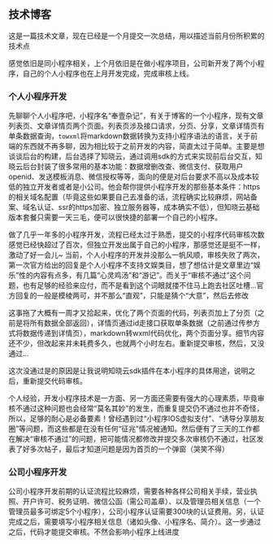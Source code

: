 ## 技术博客

这是一篇技术文章，现在已经是一个月提交一次总结，用以描述当前月份所积累的技术点

感觉依旧是同小程序相关，上个月依旧是在做小程序项目，公司新开发了两个小程序，自己的个人小程序也在上月开发完成，完成审核上线。

### 个人小程序开发

先聊聊个人小程序吧，小程序名“奉壹杂记”，有关于博客的一个小程序，现有文章列表页、文章详情页两个页面。列表页涉及接口请求，分页、分享，文章详情页有单条数据查询，`towxml`将markdown数据转换为支持小程序语法的语言，关于前端的东西就不再多聊，因为相比较于之前开发的内容，简直太过于简单。主要是想谈谈后台的构建，后台选择了知晓云，通过调用sdk的方式来实现前后台交互，知晓云后台封装了很多常用的基本功能：数据增删改查、微信支付、获取用户openid、发送模板消息、微信授权等等，面向的便是对后台要求不高以及成本较低的独立开发者或者是小公司。他会帮你提供小程序开发的那些基本条件：https的相关域名配置（毕竟这些如果要自己去准备的话，流程确实比较麻烦，网站备案、域名认证、ssr的https加密、独立服务器等，成本确实不低），但知晓云基础版本套餐只需要一天三毛，便可以很快捷的部署一个自己的小程序。

做了几乎一年多的小程序开发，流程已经太过于熟悉，提交的小程序代码审核次数感觉已经快超过了百次，但独立开发出属于自己的小程序，那感觉还是挺不一样，激动了好一会儿~ 当前，个人小程序的开发并没那么一帆风顺，审核失败了两次，第一次官方给出的回复是个人小程序不支持文娱类目，想了想估计是文章里边“娱乐”性的内容有点多，有几篇“心灵鸡汤”和“游记”。而关于“审核不通过”这个问题，也有足够的经验来应付，而不是看到这个词眼就搂不住马上跑去社区吐槽...官方回复的一般是模棱两可，并不那么“直观”，只能是猜个“大意”，然后去修改

这事拖了大概有一周才又拾起来，优化了两个页面的代码，列表页加上了分页（之前是将所有数据全部返回），详情页通过id走接口获取单条数据（之前通过传参方式将数据传递到详情页），markdown转wxml代码优化，两个页面分享。细节内容还不少，但改起来并未耗费多久，也就两个小时左右。重新提交审核，然后，又没通过...

这次没通过是的原因是让我说明知晓云sdk插件在本小程序的具体用途，说明之后，重新提交代码审核。

个人经验，开发小程序技术是一方面、另一方面还需要有强大的心理素质，毕竟审核不通过这种问题也会经常“莫名其妙”的发生，而重复提交仍不通过也并不奇怪，所以，足够的耐心是必备要素！曾经遇到过“小程序IOS虚拟支付”、“诱导分享朋友圈”等问题，而这些都是在没有任何“征兆”情况被通知。然后便有了三天的工作都在解决“审核不通过”的问题，把可能情况都修改并提交多次审核仍不通过，社区发表了好多次帖子，最后才知道问题是因为首页的一个弹窗（哭笑不得）

### 公司小程序开发

公司小程序开发前期的认证流程比较麻烦，需要各种各样公司相关手续，营业执照、开户许可、税务证明、微信公函（需公司盖章）、以及管理员相关信息（一个管理员最多可绑定5个小程序），公司小程序认证需要300块的认证费用。另，认证完成之后，需要填写小程序相关信息（诸如头像、小程序名、简介）。这一步通过之后，代码才能提交审核。不然会影响小程序上线进度